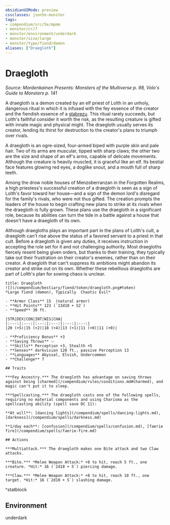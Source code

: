 ```yaml
---
obsidianUIMode: preview
cssclasses: json5e-monster
tags:
- compendium/src/5e/mpmm
- monster/cr/7
- monster/environment/underdark
- monster/size/large
- monster/type/fiend/demon
aliases: ["Draegloth"]
---
```

# Draegloth
*Source: Mordenkainen Presents: Monsters of the Multiverse p. 98, Volo's Guide to Monsters p. 141*  

A draegloth is a demon created by an elf priest of Lolth in an unholy, dangerous ritual in which it is infused with the fey essence of the creator and the fiendish essence of a [glabrezu](/compendium/bestiary/fiend/glabrezu.md). This ritual rarely succeeds, but Lolth's faithful consider it worth the risk, as the resulting creature is gifted with innate magic and physical might. The draegloth usually serves its creator, lending its thirst for destruction to the creator's plans to triumph over rivals.

A draegloth is an ogre-sized, four-armed biped with purple skin and pale hair. Two of its arms are muscular, tipped with sharp claws; the other two are the size and shape of an elf's arms, capable of delicate movements. Although the creature is heavily muscled, it is graceful like an elf. Its bestial face features glowing red eyes, a doglike snout, and a mouth full of sharp teeth.

Among the drow noble houses of Menzoberranzan in the Forgotten Realms, a high priestess's successful creation of a draegloth is seen as a sign of Lolth's favor toward her house—and a sign of the demon lord's disregard for the family's rivals, who were not thus gifted. The creation prompts the leaders of the house to begin crafting new plans to strike at its rivals when the draegloth is fully grown. These plans use the draegloth in a significant role, because its abilities can turn the tide in a battle against a house that doesn't have a draegloth of its own.

Although draegloths plays an important part in the plans of Lolth's cult, a draegloth can't rise above the status of a favored servant to a priest in that cult. Before a draegloth is given any duties, it receives instruction in accepting the role set for it and not challenging authority. Most draegloths fiercely resent being given orders, but thanks to their training, they typically take out their frustration on their creator's enemies, rather than on their creator. A draegloth that can't suppress its ambitions might abandon its creator and strike out on its own. Whether these rebellious draegloths are part of Lolth's plan for sowing chaos is unclear.

```ad-statblock
title: Draegloth
![](/compendium/bestiary/fiend/token/draegloth.png#token)
*Large fiend (demon), Typically  Chaotic Evil*

- **Armor Class** 15  (natural armor)
- **Hit Points** 123 (`13d10 + 52`)
- **Speed** 30 ft.

|STR|DEX|CON|INT|WIS|CHA|
|:---:|:---:|:---:|:---:|:---:|:---:|
|20 (+5)|15 (+2)|18 (+4)|13 (+1)|11 (+0)|11 (+0)|

- **Proficiency Bonus** +3
- **Saving Throws** ⏤
- **Skills** Perception +3, Stealth +5
- **Senses** darkvision 120 ft., passive Perception 13
- **Languages** Abyssal, Elvish, Undercommon
- **Challenge** 7

## Traits

***Fey Ancestry.*** The draegloth has advantage on saving throws against being [charmed](/compendium/rules/conditions.md#charmed), and magic can't put it to sleep.

***Spellcasting.*** The draegloth casts one of the following spells, requiring no material components and using Charisma as the spellcasting ability (spell save DC 11):

**At will**: [dancing lights](/compendium/spells/dancing-lights.md), [darkness](/compendium/spells/darkness.md)

**1/day each**: [confusion](/compendium/spells/confusion.md), [faerie fire](/compendium/spells/faerie-fire.md)

## Actions

***Multiattack.*** The draegloth makes one Bite attack and two Claw attacks.

***Bite.*** *Melee Weapon Attack:* +8 to hit, reach 5 ft., one creature. *Hit:* 16 (`2d10 + 5`) piercing damage.

***Claw.*** *Melee Weapon Attack:* +8 to hit, reach 10 ft., one target. *Hit:* 16 (`2d10 + 5`) slashing damage.
```
^statblock

## Environment

underdark